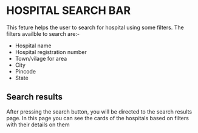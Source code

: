 # HOSPITAL SEARCH BAR

This feture helps the user to search for hospital using some filters.
The filters availble to search are:-
- Hospital name
- Hospital registration number
- Town/vilage for area
- City
- Pincode
- State

## Search results
After pressing the search button, you will be directed to the search results page.
In this page you can see the cards of the hospitals based on filters  with their details on them

